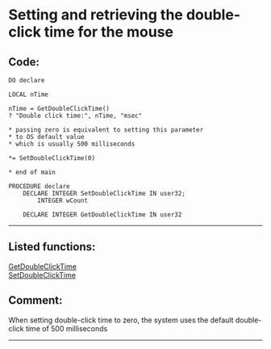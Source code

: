
# Setting and retrieving the double-click time for the mouse

## Code:
```foxpro  
DO declare

LOCAL nTime

nTime = GetDoubleClickTime()
? "Double click time:", nTime, "msec"

* passing zero is equivalent to setting this parameter
* to OS default value
* which is usually 500 milliseconds

*= SetDoubleClickTime(0)

* end of main

PROCEDURE declare
	DECLARE INTEGER SetDoubleClickTime IN user32;
		INTEGER wCount

	DECLARE INTEGER GetDoubleClickTime IN user32  
```  
***  


## Listed functions:
[GetDoubleClickTime](../libraries/user32/GetDoubleClickTime.md)  
[SetDoubleClickTime](../libraries/user32/SetDoubleClickTime.md)  

## Comment:
When setting double-click time to zero, the system uses the default double-click time of 500 milliseconds  
  
***  

